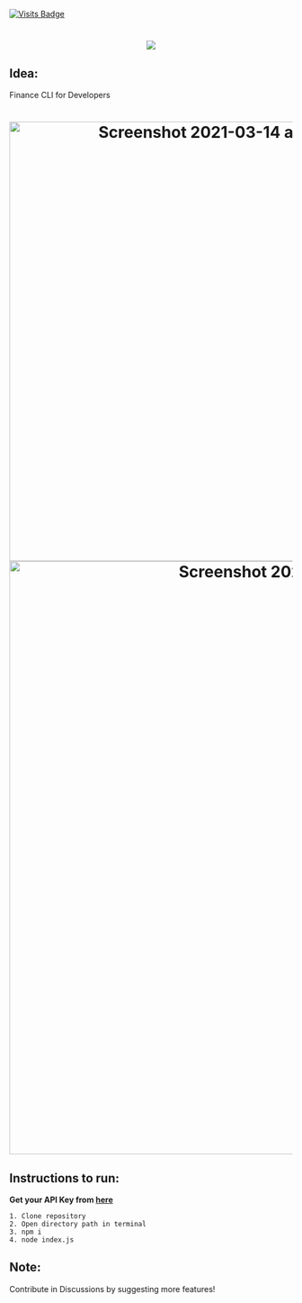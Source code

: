 [![Visits Badge](https://badges.pufler.dev/visits/dhairyaostwal/finCLI)](https://github.com/dhairyaostwal/finCLI/)

<h1 align="center"><img src="./assets/banner.png"/></h1>

## Idea: 

Finance CLI for Developers

<h1 align="center">
  
<img width="781" alt="Screenshot 2021-03-14 at 15 48 45" src="https://user-images.githubusercontent.com/50984984/111064945-0c10d280-84dd-11eb-8947-7c814433dd65.png">

<br>

<img width="1054" alt="Screenshot 2021-03-14 at 18 16 51" src="https://user-images.githubusercontent.com/50984984/111069108-8f3c2380-84f1-11eb-9e2f-4acda8f128cd.png">

</h1>


## Instructions to run:

**Get your API Key from [here](https://currentsapi.services/en)**

```
1. Clone repository
2. Open directory path in terminal
3. npm i 
4. node index.js

```

## Note:

Contribute in Discussions by suggesting more features!
